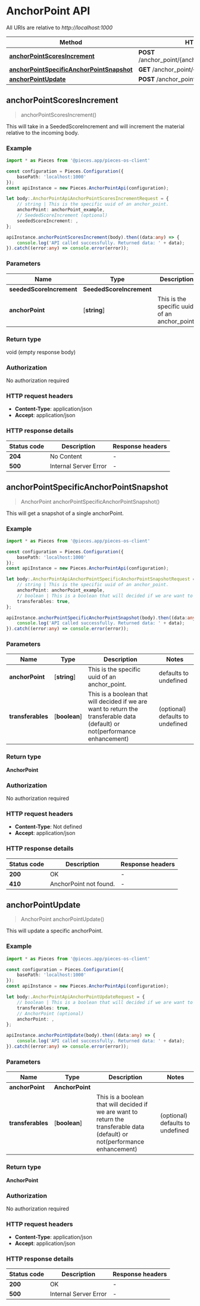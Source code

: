 # AnchorPoint API

All URIs are relative to *http://localhost:1000*

Method | HTTP request | Description
------------- | ------------- | -------------
[**anchorPointScoresIncrement**](AnchorPointApi#anchorpointscoresincrement) | **POST** /anchor_point/\{anchor_point\}/scores/increment | \&#39;/anchor_point/\{anchor_point\}/scores/increment\&#39; [POST]
[**anchorPointSpecificAnchorPointSnapshot**](AnchorPointApi#anchorpointspecificanchorpointsnapshot) | **GET** /anchor_point/\{anchor_point\} | /anchor_point/\{anchor_point\} [GET]
[**anchorPointUpdate**](AnchorPointApi#anchorpointupdate) | **POST** /anchor_point/update | /anchor_point/update [POST]


## **anchorPointScoresIncrement**
> anchorPointScoresIncrement()

This will take in a SeededScoreIncrement and will increment the material relative to the incoming body.

### Example

```typescript
import * as Pieces from '@pieces.app/pieces-os-client'

const configuration = Pieces.Configuration({
    basePath: 'localhost:1000'
});
const apiInstance = new Pieces.AnchorPointApi(configuration);

let body:.AnchorPointApiAnchorPointScoresIncrementRequest = {
    // string | This is the specific uuid of an anchor_point.
    anchorPoint: anchorPoint_example,
    // SeededScoreIncrement (optional)
    seededScoreIncrement: ,
};

apiInstance.anchorPointScoresIncrement(body).then((data:any) => {
    console.log('API called successfully. Returned data: ' + data);
}).catch((error:any) => console.error(error));
```


### Parameters

Name | Type | Description  | Notes
------------- | ------------- | ------------- | -------------
 **seededScoreIncrement** | **SeededScoreIncrement**|  |
 **anchorPoint** | [**string**] | This is the specific uuid of an anchor_point. | defaults to undefined


### Return type

void (empty response body)

### Authorization

No authorization required

### HTTP request headers

- **Content-Type**: application/json
- **Accept**: application/json


### HTTP response details
| Status code | Description | Response headers |
|-------------|-------------|------------------|
**204** | No Content |  -  |
**500** | Internal Server Error |  -  |



## **anchorPointSpecificAnchorPointSnapshot**
> AnchorPoint anchorPointSpecificAnchorPointSnapshot()

This will get a snapshot of a single anchorPoint.

### Example

```typescript
import * as Pieces from '@pieces.app/pieces-os-client'

const configuration = Pieces.Configuration({
    basePath: 'localhost:1000'
});
const apiInstance = new Pieces.AnchorPointApi(configuration);

let body:.AnchorPointApiAnchorPointSpecificAnchorPointSnapshotRequest = {
    // string | This is the specific uuid of an anchor_point.
    anchorPoint: anchorPoint_example,
    // boolean | This is a boolean that will decided if we are want to return the transferable data (default) or not(performance enhancement) (optional)
    transferables: true,
};

apiInstance.anchorPointSpecificAnchorPointSnapshot(body).then((data:any) => {
    console.log('API called successfully. Returned data: ' + data);
}).catch((error:any) => console.error(error));
```


### Parameters

Name | Type | Description  | Notes
------------- | ------------- | ------------- | -------------
 **anchorPoint** | [**string**] | This is the specific uuid of an anchor_point. | defaults to undefined
 **transferables** | [**boolean**] | This is a boolean that will decided if we are want to return the transferable data (default) or not(performance enhancement) | (optional) defaults to undefined


### Return type

**AnchorPoint**

### Authorization

No authorization required

### HTTP request headers

- **Content-Type**: Not defined
- **Accept**: application/json


### HTTP response details
| Status code | Description | Response headers |
|-------------|-------------|------------------|
**200** | OK |  -  |
**410** | AnchorPoint not found. |  -  |



## **anchorPointUpdate**
> AnchorPoint anchorPointUpdate()

This will update a specific anchorPoint.

### Example

```typescript
import * as Pieces from '@pieces.app/pieces-os-client'

const configuration = Pieces.Configuration({
    basePath: 'localhost:1000'
});
const apiInstance = new Pieces.AnchorPointApi(configuration);

let body:.AnchorPointApiAnchorPointUpdateRequest = {
    // boolean | This is a boolean that will decided if we are want to return the transferable data (default) or not(performance enhancement) (optional)
    transferables: true,
    // AnchorPoint (optional)
    anchorPoint: ,
};

apiInstance.anchorPointUpdate(body).then((data:any) => {
    console.log('API called successfully. Returned data: ' + data);
}).catch((error:any) => console.error(error));
```


### Parameters

Name | Type | Description  | Notes
------------- | ------------- | ------------- | -------------
 **anchorPoint** | **AnchorPoint**|  |
 **transferables** | [**boolean**] | This is a boolean that will decided if we are want to return the transferable data (default) or not(performance enhancement) | (optional) defaults to undefined


### Return type

**AnchorPoint**

### Authorization

No authorization required

### HTTP request headers

- **Content-Type**: application/json
- **Accept**: application/json


### HTTP response details
| Status code | Description | Response headers |
|-------------|-------------|------------------|
**200** | OK |  -  |
**500** | Internal Server Error |  -  |




